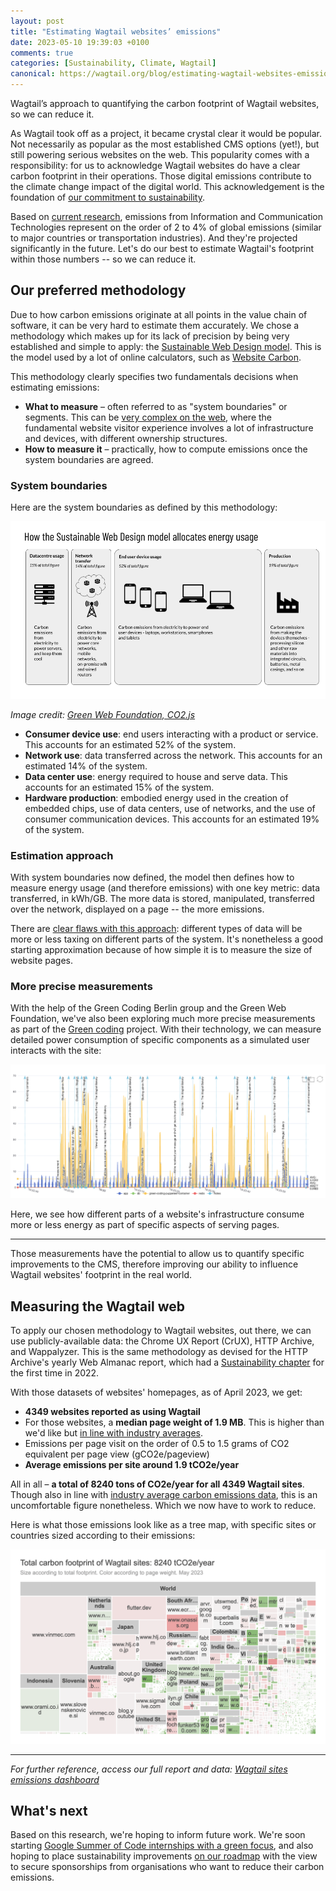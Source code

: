 ```yaml
---
layout: post
title: "Estimating Wagtail websites’ emissions"
date: 2023-05-10 19:39:03 +0100
comments: true
categories: [Sustainability, Climate, Wagtail]
canonical: https://wagtail.org/blog/estimating-wagtail-websites-emissions/
---
```


Wagtail’s approach to quantifying the carbon footprint of Wagtail websites, so we can reduce it.

<!-- more -->

As Wagtail took off as a project, it became crystal clear it would be popular. Not necessarily as popular as the most established CMS options (yet!), but still powering serious websites on the web. This popularity comes with a responsibility: for us to acknowledge Wagtail websites do have a clear carbon footprint in their operations. Those digital emissions contribute to the climate change impact of the digital world. This acknowledgement is the foundation of [our commitment to sustainability](https://wagtail.org/sustainability/).

Based on [current research](https://www.cell.com/patterns/pdfExtended/S2666-3899(21)00188-4), emissions from Information and Communication Technologies represent on the order of 2 to 4% of global emissions (similar to major countries or transportation industries). And they're projected significantly in the future. Let's do our best to estimate Wagtail's footprint within those numbers -- so we can reduce it.

## Our preferred methodology

Due to how carbon emissions originate at all points in the value chain of software, it can be very hard to estimate them accurately. We chose a methodology which makes up for its lack of precision by being very established and simple to apply: the [Sustainable Web Design model](https://sustainablewebdesign.org/calculating-digital-emissions/). This is the model used by a lot of online calculators, such as [Website Carbon](https://www.websitecarbon.com/).

This methodology clearly specifies two fundamentals decisions when estimating emissions:

- **What to measure** – often referred to as "system boundaries" or segments. This can be [very complex on the web](https://www.wholegraindigital.com/blog/website-energy-consumption/), where the fundamental website visitor experience involves a lot of infrastructure and devices, with different ownership structures.
- **How to measure it** – practically, how to compute emissions once the system boundaries are agreed.

### System boundaries

Here are the system boundaries as defined by this methodology:

![How the Sustainable Web Design model allocates energy usage](/images/blog/estimating-wagtail-websites-emissions/swd-energy-usage.png)

*Image credit:* [*Green Web Foundation, CO2.js*](https://developers.thegreenwebfoundation.org/co2js/explainer/methodologies-for-calculating-website-carbon/)

- **Consumer device use**: end users interacting with a product or service. This accounts for an estimated 52% of the system.
- **Network use**: data transferred across the network. This accounts for an estimated 14% of the system.
- **Data center use**: energy required to house and serve data. This accounts for an estimated 15% of the system.
- **Hardware production**: embodied energy used in the creation of embedded chips, use of data centers, use of networks, and the use of consumer communication devices. This accounts for an estimated 19% of the system. 

### Estimation approach

With system boundaries now defined, the model then defines how to measure energy usage (and therefore emissions) with one key metric: data transferred, in kWh/GB. The more data is stored, manipulated, transferred over the network, displayed on a page -- the more emissions.

There are [clear flaws with this approach](https://www.fershad.com/writing/is-data-the-best-proxy-for-website-carbon-emissions/): different types of data will be more or less taxing on different parts of the system. It's nonetheless a good starting approximation because of how simple it is to measure the size of website pages.

### More precise measurements

With the help of the Green Coding Berlin group and the Green Web Foundation, we've also been exploring much more precise measurements as part of the [Green coding](https://github.com/wagtail/wagtail/discussions/8843) project. With their technology, we can measure detailed power consumption of specific components as a simulated user interacts with the site:

![Green coding chart](/images/blog/estimating-wagtail-websites-emissions/green-coding-chart.png)

Here, we see how different parts of a website's infrastructure consume more or less energy as part of specific aspects of serving pages.

---

Those measurements have the potential to allow us to quantify specific improvements to the CMS, therefore improving our ability to influence Wagtail websites' footprint in the real world.

## Measuring the Wagtail web

To apply our chosen methodology to Wagtail websites, out there, we can use publicly-available data: the Chrome UX Report (CrUX), HTTP Archive, and Wappalyzer. This is the same methodology as devised for the HTTP Archive's yearly Web Almanac report, which had a [Sustainability chapter](https://almanac.httparchive.org/en/2022/sustainability) for the first time in 2022.

With those datasets of websites' homepages, as of April 2023, we get:

- **4349 websites reported as using Wagtail**
- For those websites, a **median page weight of 1.9 MB**. This is higher than we'd like but [in line with industry averages](https://almanac.httparchive.org/en/2022/page-weight#request-bytes).
- Emissions per page visit on the order of 0.5 to 1.5 grams of CO2 equivalent per page view (gCO2e/pageview)
- **Average emissions per site around 1.9 tCO2e/year**

All in all – **a total of 8240 tons of CO2e/year for all 4349 Wagtail sites**. Though also in line with [industry average carbon emissions data](https://almanac.httparchive.org/en/2022/sustainability#carbon-emissions), this is an uncomfortable figure nonetheless. Which we now have to work to reduce.

Here is what those emissions look like as a tree map, with specific sites or countries sized according to their emissions:

![Total carbon footprint of Wagtail sites as a treemap - 8240 tCO2e per year](/images/blog/estimating-wagtail-websites-emissions/total_carbon_footprint_of_Wagtail_sites_as_a_treemap.png)

---

*For further reference, access our full report and data:* [*Wagtail sites emissions dashboard*](https://docs.google.com/spreadsheets/d/18TuJvN-SHDZAFXFFQgVwt5S5kQO-eYiGCHJGQmwed4Q/edit)

What's next
-----------

Based on this research, we're hoping to inform future work. We're soon starting [Google Summer of Code internships with a green focus](https://wagtail.org/blog/going-green-with-google-summer-of-code/), and also hoping to place sustainability improvements [on our roadmap](https://wagtail.org/roadmap/) with the view to secure sponsorships from organisations who want to reduce their carbon emissions.
